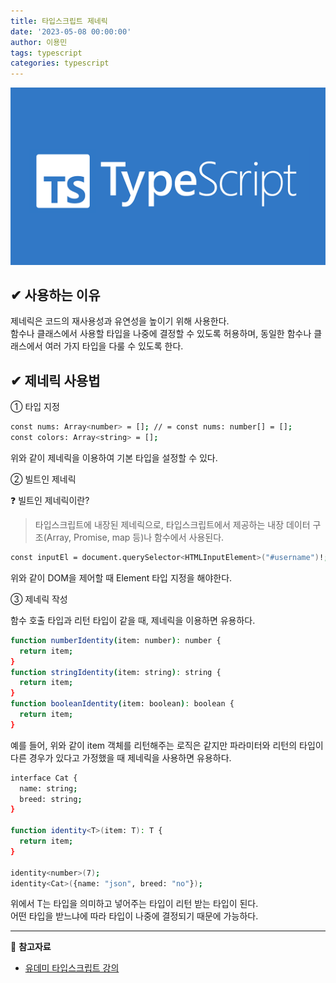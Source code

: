 ```yaml
---
title: 타입스크립트 제네릭
date: '2023-05-08 00:00:00'
author: 이용민
tags: typescript
categories: typescript
---
```


![typescript-logo.png](typescript-logo.png)

## ✔ 사용하는 이유

제네릭은 코드의 재사용성과 유연성을 높이기 위해 사용한다.  
함수나 클래스에서 사용할 타입을 나중에 결정할 수 있도록 허용하며, 동일한 함수나 클래스에서 여러 가지 타입을 다룰 수 있도록 한다.

## ✔ 제네릭 사용법

① 타입 지정

```bash
const nums: Array<number> = []; // = const nums: number[] = [];
const colors: Array<string> = [];
```

위와 같이 제네릭을 이용하여 기본 타입을 설정할 수 있다.

② 빌트인 제네릭  

❓ 빌트인 제네릭이란?
> 타입스크립트에 내장된 제네릭으로, 타입스크립트에서 제공하는 내장 데이터 구조(Array, Promise, map 등)나 함수에서 사용된다.

```bash
const inputEl = document.querySelector<HTMLInputElement>("#username")!;
```

위와 같이 DOM을 제어할 때 Element 타입 지정을 해야한다.

③ 제네릭 작성

함수 호출 타입과 리턴 타입이 같을 때, 제네릭을 이용하면 유용하다.

```bash
function numberIdentity(item: number): number {
  return item;
}
function stringIdentity(item: string): string {
  return item;
}
function booleanIdentity(item: boolean): boolean {
  return item;
}
```

예를 들어, 위와 같이 item 객체를 리턴해주는 로직은 같지만 파라미터와 리턴의 타입이 다른 경우가 있다고 가정했을 때 제네릭을 사용하면 유용하다.

```bash
interface Cat {
  name: string;
  breed: string;
}

function identity<T>(item: T): T {
  return item;
}

identity<number>(7);
identity<Cat>({name: "json", breed: "no"});
```

위에서 T는 타입을 의미하고 넣어주는 타입이 리턴 받는 타입이 된다.  
어떤 타입을 받느냐에 따라 타입이 나중에 결정되기 때문에 가능하다.

---

📂 **참고자료**

- [유데미 타입스크립트 강의](https://www.udemy.com/share/1073Ug3@-b0NZ_2ntkpPQxEojOh7bZ_Bdk_5cNC7JDGVyKktIJkjkzdPxS-pM6zRv-qY_lfG7w==/)
